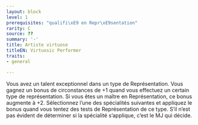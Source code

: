 ```yaml
---
layout: block
level: 1
prerequisites: "qualifi\xE9 en Repr\xE9sentation"
rarity: C
source: ??
summary: '-'
title: Artiste virtuose
titleEN: Virtuosic Performer
traits:
- general

---
```


<p>Vous avez un talent exceptionnel dans un type de Représentation. Vous gagnez un bonus de circonstances de +1 quand vous effectuez un certain type de représentation. Si vous êtes un maître en Représentation, ce bonus augmente à +2. Sélectionnez l’une des spécialités suivantes et appliquez le bonus quand vous tentez des tests de Représentation de ce type. S’il n’est pas évident de déterminer si la spécialité s’applique, c’est le MJ qui décide.</p>